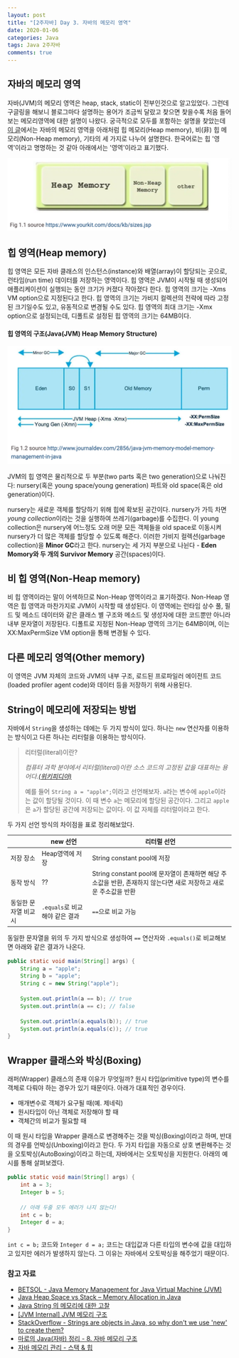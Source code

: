 ```yaml
---
layout: post
title: "[2주자바] Day 3. 자바의 메모리 영역"
date: 2020-01-06
categories: Java
tags: Java 2주자바
comments: true
---
```

## 자바의 메모리 영역
자바(JVM)의 메모리 영역은 heap, stack, static이 전부인것으로 알고있었다. 그런데 구글링을 해보니 블로그마다 설명하는 용어가 조금씩 달랐고 찾으면 찾을수록 처음 들어보는 메모리영역에 대한 설명이 나왔다. 궁극적으로 모두를 포함하는 설명을 찾았는데 [이 글](https://betsol.com/2017/06/java-memory-management-for-java-virtual-machine-jvm/)에서는 자바의 메모리 영역을 아래처럼 힙 메모리(Heap memory), 비(非) 힙 메모리(Non-Heap memory), 기타의 세 가지로 나누어 설명한다. 한국어로는 힙 '영역'이라고 명명하는 것 같아 아래에서는 '영역'이라고 표기했다.

![JVM-memory-structure1.png](res/JVM-memory-structure1.png)

## 힙 영역(Heap memory)
힙 영역은 모든 자바 클래스의 인스턴스(instance)와 배열(array)이 할당되는 곳으로, 런타임(run time) 데이터를 저장하는 영역이다. 힙 영역은 JVM이 시작될 때 생성되어 애플리케이션이 실행되는 동안 크기가 커졌다 작아졌다 한다. 힙 영역의 크기는 -Xms VM option으로 지정된다고 한다. 힙 영역의 크기는 가비지 컬렉션의 전략에 따라 고정된 크기일수도 있고, 유동적으로 변경될 수도 있다. 힙 영역의 최대 크기는 -Xmx option으로 설정되는데, 디폴트로 설정된 힙 영역의 크기는 64MB이다. 

#### 힙 영역의 구조(Java(JVM) Heap Memory Structure)
![JVM-memory-structure2.png](res/JVM-memory-structure2.png)

JVM의 힙 영역은 물리적으로 두 부분(two parts 혹은 two generation)으로 나눠진다: nursery(혹은 young space/young generation) 파트와 old space(혹은 old generation)이다. 

nursery는 새로운 객체를 할당하기 위해 힙에 확보된 공간이다. nursery가 가득 차면 *young collection*이라는 것을 실행하여 쓰레기(garbage)를 수집한다. 이 young collection은 nursery에 어느정도 오래 머문 모든 객체들을 old space로 이동시켜 nursery가 더 많은 객체를 할당할 수 있도록 해준다. 이러한 가비지 컬렉션(garbage collection)을 **Minor GC**라고 한다. nursery는 세 가지 부분으로 나뉜다 - **Eden Momory와 두 개의 Survivor Memory** 공간(spaces)이다. 

## 비 힙 영역(Non-Heap memory)
비 힙 영역이라는 말이 어색하므로 Non-Heap 영역이라고 표기하겠다. Non-Heap 영역은 힙 영역과 마찬가지로 JVM이 시작할 때 생성된다. 이 영역에는 런타임 상수 풀, 필드 및 메소드 데이터와 같은 클래스 별 구조와 메소드 및 생성자에 대한 코드뿐만 아니라 내부 문자열이 저장된다. 디폴트로 지정된 Non-Heap 영역의 크기는 64MB이며, 이는 XX:MaxPermSize VM option을 통해 변경될 수 있다. 

## 다른 메모리 영역(Other memory)
이 영역은 JVM 자체의 코드와 JVM의 내부 구조, 로드된 프로파일러 에이전트 코드(loaded profiler agent code)와 데이터 등을 저장하기 위해 사용된다. 

<!-- 
- 변수 관련 용어 정리하기
  - 멤버 변수
  - 인스턴스 변수
  - 지역 변수
  - 전역 변수
  - 참조 변수
  - 매개 변수(parameter != argument) -->

<!-- - 모든 메모리 변수는 JVM 스택에 저장됨. 스택 영역에 주소를 저장하며 그 주소의 값은는 heap영역에 저장됨. 즉 스택에 저장된 참조 변수는 heap 영역에 저장된 값의 주소를 저장하고 가리키는 것.
- heap영역에 저장되는 것은 instance라고 함.  
- new 연산자를 쓰는 경우에 대해 정리해보자. (선생님은 많이 쓰는 것은 new를 안쓴다고 하심)-->

## String이 메모리에 저장되는 방법
<!-- - 문자열을 저장하는 방법. 문자열은 몇 글자가 들어올지 모르기 때문에 마지막에 null값을 저장함.
- - String도 클래스임. 클래스를 선언할 때는 항상 new 연산자를 사용해야함. 그런데 String은 왜 값을 넣어 바로 선언이 가능할까!? 이런 의문을 한 번도 가져보지 못했다니...! String은 원시타입처럼 아주 많이 쓰이는 자료형이기때문에 예외로 이러한 문법을 허용한 것이라고 함(더 찾아보기)  -->

자바에서 `String`을 생성하는 데에는 두 가지 방식이 있다. 하나는 `new` 연산자를 이용하는 방식이고 다른 하나는 리터럴을 이용하는 방식이다.

> 리터럴(literal)이란?
> 
> *컴퓨터 과학 분야에서 리터럴(literal)이란 소스 코드의 고정된 값을 대표하는 용어다.[(위키피디아)](https://ko.wikipedia.org/wiki/%EB%A6%AC%ED%84%B0%EB%9F%B4)*
> 
> 예를 들어 `String a = "apple";`이라고 선언해보자. `a`라는 변수에 `apple`이라는 값이 할당될 것이다. 이 때 변수 `a`는 메모리에 할당된 공간이다. 그리고 `apple`은 `a`가 할당된 공간에 저장되는 값이다. 이 값 자체를 리터럴이라고 한다. 

두 가지 선언 방식의 차이점을 표로 정리해보았다.

|             | new 선언                | 리터럴 선언                                                                    |
| ----------- | --------------------- | ------------------------------------------------------------------------- |
| 저장 장소       | Heap영역에 저장            | String constant pool에 저장                                                  |
| 동작 방식       | ??                    | String constant pool에 문자열이 존재하면 해당 주소값을 반환, 존재하지 않는다면 새로 저장하고 새로운 주소값을 반환 |
| 동일한 문자열 비교시 | `.equals`로 비교해야 같은 결과 | `==`으로 비교 가능                                                              |

동일한 문자열을 위의 두 가지 방식으로 생성하여 `==` 연산자와 `.equals()`로 비교해보면 아래와 같은 결과가 나온다.
```java
public static void main(String[] args) {
    String a = "apple";
    String b = "apple";
    String c = new String("apple");
    
    System.out.println(a == b); // true
    System.out.println(a == c); // false
    
    System.out.println(a.equals(b)); // true
    System.out.println(a.equals(c)); // true
}
```

## Wrapper 클래스와 박싱(Boxing)
래퍼(Wrapper) 클래스의 존재 이유가 무엇일까? 원시 타입(primitive type)의 변수를 객체로 다뤄야 하는 경우가 있기 때문이다. 아래가 대표적인 경우이다.
  - 매개변수로 객체가 요구될 때(예. 제네릭)
  - 원시타입이 아닌 객체로 저장해야 할 때
  - 객체간의 비교가 필요할 때
  
이 때 원시 타입을 Wrapper 클래스로 변경해주는 것을 박싱(Boxing)이라고 하며, 반대의 경우를 언박싱(Unboxing)이라고 한다. 두 가지 타입을 자동으로 상호 변환해주는 것을 오토박싱(AutoBoxing)이라고 하는데, 자바에서는 오토박싱을 지원한다. 아래의 예시를 통해 살펴보겠다.

```java
public static void main(String[] args) {
    int a = 3;
    Integer b = 5;

    // 아래 두줄 모두 에러가 나지 않는다! 
    int c = b; 
    Integer d = a;
}
```

`int c = b;` 코드와 `Integer d = a;` 코드는 대입값과 다른 타입의 변수에 값을 대입하고 있지만 에러가 발생하지 않는다. 그 이유는 자바에서 오토박싱을 해주었기 때문이다. 

### 참고 자료
- [BETSOL - Java Memory Management for Java Virtual Machine (JVM)](https://betsol.com/2017/06/java-memory-management-for-java-virtual-machine-jvm/)
- [Java Heap Space vs Stack – Memory Allocation in Java](https://www.journaldev.com/4098/java-heap-space-vs-stack-memory)
- [Java String 의 메모리에 대한 고찰](https://medium.com/@joongwon/string-%EC%9D%98-%EB%A9%94%EB%AA%A8%EB%A6%AC%EC%97%90-%EB%8C%80%ED%95%9C-%EA%B3%A0%EC%B0%B0-57af94cbb6bc)
- [[JVM Internal] JVM 메모리 구조](https://12bme.tistory.com/382)
- [StackOverflow - Strings are objects in Java, so why don't we use 'new' to create them?](https://stackoverflow.com/questions/2009228/strings-are-objects-in-java-so-why-dont-we-use-new-to-create-them)
- [마로의 Java(자바) 정리 - 8. 자바 메모리 구조](https://hoonmaro.tistory.com/19)
- [자바 메모리 관리 - 스택 & 힙](https://yaboong.github.io/java/2018/05/26/java-memory-management/)